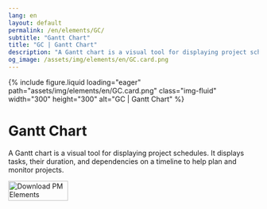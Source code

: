```yaml
---
lang: en
layout: default
permalink: /en/elements/GC/
subtitle: "Gantt Chart"
title: "GC | Gantt Chart"
description: "A Gantt chart is a visual tool for displaying project schedules. It displays tasks, their duration, and dependencies on a timeline to help plan and monitor projects."
og_image: /assets/img/elements/en/GC.card.png
---
```


{% include figure.liquid loading="eager" path="assets/img/elements/en/GC.card.png" class="img-fluid" width="300" height="300" alt="GC | Gantt Chart" %}

# Gantt Chart

A Gantt chart is a visual tool for displaying project schedules. It displays tasks, their duration, and dependencies on a timeline to help plan and monitor projects.

<a href="https://apps.apple.com/app/apple-store/id6738084498?pt=127441684&ct=website&mt=8">
  <img src="{{ "assets/img/en/appstore.png" | relative_url }}" width="120" height="40" alt="Download PM Elements">
</a>
